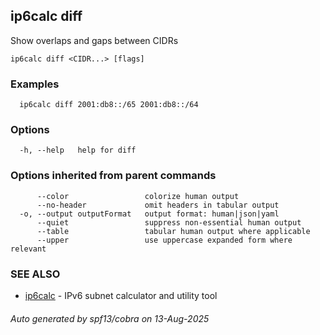 ## ip6calc diff

Show overlaps and gaps between CIDRs

```
ip6calc diff <CIDR...> [flags]
```

### Examples

```
  ip6calc diff 2001:db8::/65 2001:db8::/64
```

### Options

```
  -h, --help   help for diff
```

### Options inherited from parent commands

```
      --color                 colorize human output
      --no-header             omit headers in tabular output
  -o, --output outputFormat   output format: human|json|yaml
      --quiet                 suppress non-essential human output
      --table                 tabular human output where applicable
      --upper                 use uppercase expanded form where relevant
```

### SEE ALSO

* [ip6calc](ip6calc.md)	 - IPv6 subnet calculator and utility tool

###### Auto generated by spf13/cobra on 13-Aug-2025
